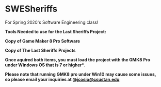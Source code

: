 # SWESheriffs
For Spring 2020's Software Engineering class!

<b>Tools Needed to use for the Last Sheriffs Project:<b>

Copy of Game Maker 8 Pro Software

Copy of The Last Sheriffs Projects

Once aquired both items, you must load the project with the GMK8 Pro under Windows OS that is 7 or higher*.

Please note that running GMK8 pro under Win10 may cause some issues, so please email your inquiries at @jcosio@csustan.edu
